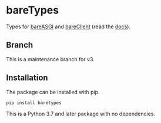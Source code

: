 # bareTypes

Types for [bareASGI](https://github.com/rob-blackbourn/bareASGI)
and [bareClient](https://github.com/rob-blackbourn/bareClient)
(read the [docs](https://rob-blackbourn.github.io/bareTypes/)).

## Branch

This is a maintenance branch for v3.

## Installation

The package can be installed with pip.

```bash
pip install baretypes
```

This is a Python 3.7 and later package with no dependencies.
